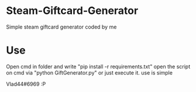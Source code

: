 # Steam-Giftcard-Generator
Simple steam giftcard generator coded by me

# Use
Open cmd in folder and write "pip install -r requirements.txt"
open the script on cmd via "python GiftGenerator.py"
or just execute it.
use is simple

Vlad44#6969
:P

